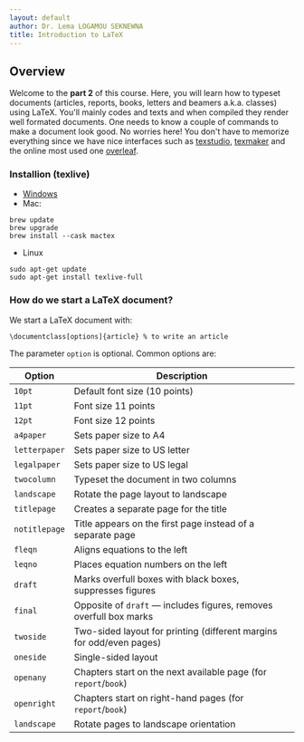 ```yaml
---
layout: default
author: Dr. Lema LOGAMOU SEKNEWNA
title: Introduction to LaTeX
---
```



## Overview

Welcome to the **part 2** of this course. Here, you will learn how to typeset documents (articles, reports, books, letters and beamers a.k.a. classes) using LaTeX. You'll mainly codes and texts and when compiled they render well formated documents. One needs to know a couple of commands to make a document look good. No worries here! You don't have to memorize everything since we have nice interfaces such as [texstudio](https://www.texstudio.org/), [texmaker](https://www.xm1math.net/texmaker/download.html) and the online most used one [overleaf](https://overleaf.com).


### Installion (texlive)

* [Windows](https://mirror.ctan.org/systems/texlive/tlnet/install-tl-windows.exe)
* Mac: 
```
brew update
brew upgrade
brew install --cask mactex
```
* Linux
```
sudo apt-get update
sudo apt-get install texlive-full
```

### How do we start a LaTeX document?

We start a LaTeX document with:

```
\documentclass[options]{article} % to write an article
```

The parameter `option` is optional. Common options are:

|Option       |Description                                                                 |
|--------------|-----------------------------------------------------------------------------|
| `10pt`       | Default font size (10 points)                                               |
| `11pt`       | Font size 11 points                                                         |
| `12pt`       | Font size 12 points                                                         |
| `a4paper`    | Sets paper size to A4                                                       |
| `letterpaper`| Sets paper size to US letter                                                |
| `legalpaper` | Sets paper size to US legal                                                 |
| `twocolumn`  | Typeset the document in two columns                                         |
| `landscape`  | Rotate the page layout to landscape                                         |
| `titlepage`  | Creates a separate page for the title                                       |
| `notitlepage`| Title appears on the first page instead of a separate page                  |
| `fleqn`      | Aligns equations to the left                                               |
| `leqno`      | Places equation numbers on the left                                         |
| `draft`      | Marks overfull boxes with black boxes, suppresses figures                   |
| `final`      | Opposite of `draft` — includes figures, removes overfull box marks          |
| `twoside`    | Two-sided layout for printing (different margins for odd/even pages)       |
| `oneside`    | Single-sided layout                                                         |
| `openany`    | Chapters start on the next available page (for `report`/`book`)            |
| `openright`  | Chapters start on right-hand pages (for `report`/`book`)                   |
| `landscape`  | Rotate pages to landscape orientation                                       |

